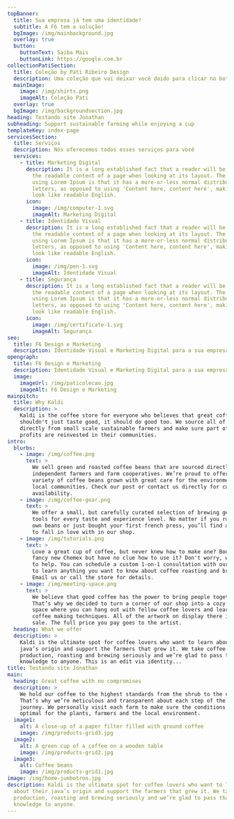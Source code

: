 ```yaml
---
topBanner:
  title: Sua empresa já tem uma identidade?
  subtitle: A F6 tem a solução!
  bgImage: /img/mainbackground.jpg
  overlay: true
  button:
    buttonText: Saiba Mais
    buttonLink: https://google.com.br
collectionPatiSection:
  title: Coleção by Pati Ribeiro Design
  description: Uma coleção que vai deixar você doido para clicar no botão abaixo!
  mainImage:
    image: /img/shirts.png
    imageAlt: Coleção Pati
  overlay: true
  bgImage: /img/backgroundsection.jpg
heading: Testando site Jonathan
subheading: Support sustainable farming while enjoying a cup
templateKey: index-page
servicesSection:
  title: Serviços
  description: Nós oferecemos todos esses serviços para você
  services:
    - title: Marketing Digital
      description: It is a long established fact that a reader will be distracted by
        the readable content of a page when looking at its layout. The point of
        using Lorem Ipsum is that it has a more-or-less normal distribution of
        letters, as opposed to using 'Content here, content here', making it
        look like readable English.
      icon:
        image: /img/computer-1.svg
        imageAlt: Marketing Digital
    - title: Identidade Visual
      description: It is a long established fact that a reader will be distracted by
        the readable content of a page when looking at its layout. The point of
        using Lorem Ipsum is that it has a more-or-less normal distribution of
        letters, as opposed to using 'Content here, content here', making it
        look like readable English.
      icon:
        image: /img/pen-1.svg
        imageAlt: Identidade Visual
    - title: Segurança
      description: It is a long established fact that a reader will be distracted by
        the readable content of a page when looking at its layout. The point of
        using Lorem Ipsum is that it has a more-or-less normal distribution of
        letters, as opposed to using 'Content here, content here', making it
        look like readable English.
      icon:
        image: /img/certificate-1.svg
        imageAlt: Segurança
seo:
  title: F6 Design e Marketing
  description: Identidade Visual e Marketing Digital para a sua empresa
opengraph:
  title: F6 Design e Marketing
  description: Identidade Visual e Marketing Digital para a sua empresa
  image:
    imageUrl: /img/paticolecao.jpg
    imageAlt: F6 Design e Marketing
mainpitch:
  title: Why Kaldi
  description: >
    Kaldi is the coffee store for everyone who believes that great coffee
    shouldn't just taste good, it should do good too. We source all of our beans
    directly from small scale sustainable farmers and make sure part of the
    profits are reinvested in their communities.
intro:
  blurbs:
    - image: /img/coffee.png
      text: >
        We sell green and roasted coffee beans that are sourced directly from
        independent farmers and farm cooperatives. We’re proud to offer a
        variety of coffee beans grown with great care for the environment and
        local communities. Check our post or contact us directly for current
        availability.
    - image: /img/coffee-gear.png
      text: >
        We offer a small, but carefully curated selection of brewing gear and
        tools for every taste and experience level. No matter if you roast your
        own beans or just bought your first french press, you’ll find a gadget
        to fall in love with in our shop.
    - image: /img/tutorials.png
      text: >
        Love a great cup of coffee, but never knew how to make one? Bought a
        fancy new Chemex but have no clue how to use it? Don't worry, we’re here
        to help. You can schedule a custom 1-on-1 consultation with our baristas
        to learn anything you want to know about coffee roasting and brewing.
        Email us or call the store for details.
    - image: /img/meeting-space.png
      text: >
        We believe that good coffee has the power to bring people together.
        That’s why we decided to turn a corner of our shop into a cozy meeting
        space where you can hang out with fellow coffee lovers and learn about
        coffee making techniques. All of the artwork on display there is for
        sale. The full price you pay goes to the artist.
  heading: What we offer
  description: >
    Kaldi is the ultimate spot for coffee lovers who want to learn about their
    java’s origin and support the farmers that grew it. We take coffee
    production, roasting and brewing seriously and we’re glad to pass that
    knowledge to anyone. This is an edit via identity...
title: Testando site Jonathan
main:
  heading: Great coffee with no compromises
  description: >
    We hold our coffee to the highest standards from the shrub to the cup.
    That’s why we’re meticulous and transparent about each step of the coffee’s
    journey. We personally visit each farm to make sure the conditions are
    optimal for the plants, farmers and the local environment.
  image1:
    alt: A close-up of a paper filter filled with ground coffee
    image: /img/products-grid3.jpg
  image2:
    alt: A green cup of a coffee on a wooden table
    image: /img/products-grid2.jpg
  image3:
    alt: Coffee beans
    image: /img/products-grid1.jpg
image: /img/home-jumbotron.jpg
description: Kaldi is the ultimate spot for coffee lovers who want to learn
  about their java’s origin and support the farmers that grew it. We take coffee
  production, roasting and brewing seriously and we’re glad to pass that
  knowledge to anyone.
---
```

